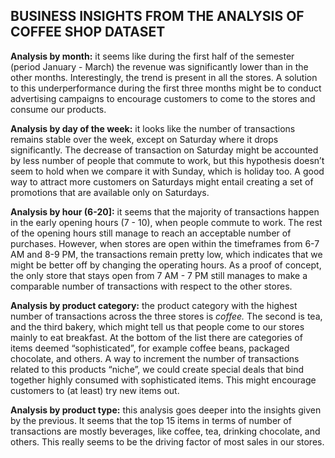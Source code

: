 ## BUSINESS INSIGHTS FROM THE ANALYSIS OF COFFEE SHOP DATASET

**Analysis by month:** it seems like during the first half of the semester (period January - March) the revenue was significantly lower than in the other months. Interestingly, the trend is present in all the stores. A solution to this underperformance during the first three months might be to conduct advertising campaigns to encourage customers to come to the stores and consume our products.

**Analysis by day of the week:** it looks like the number of transactions remains stable over the week, except on Saturday where it drops significantly. The decrease of transaction on Saturday might be accounted by less number of people that commute to work, but this hypothesis doesn’t seem to hold when we compare it with Sunday, which is holiday too. A good way to attract more customers on Saturdays might entail creating a set of promotions that are available only on Saturdays.

**Analysis by hour (6-20]:** it seems that the majority of transactions happen in the early opening hours (7 - 10), when people commute to work. The rest of the opening hours still manage to reach an acceptable number of purchases. However, when stores are open within the timeframes from 6-7 AM and 8-9 PM, the transactions remain pretty low, which indicates that we might be better off by changing the operating hours. As a proof of concept, the only store that stays open from 7 AM - 7 PM still manages to make a comparable number of transactions with respect to the other stores. 

**Analysis by product category:** the product category with the highest number of transactions across the three stores is *coffee.* The second is tea, and the third bakery, which might tell us that people come to our stores mainly to eat breakfast. At the bottom of the list there are categories of items deemed “sophisticated”, for example coffee beans, packaged chocolate, and others. A way to increment the number of transactions related to this products “niche”, we could create special deals that bind together highly consumed with sophisticated items. This might encourage customers to (at least) try new items out.

**Analysis by product type:** this analysis goes deeper into the insights given by the previous. It seems that the top 15 items in terms of number of transactions are mostly beverages, like coffee, tea, drinking chocolate, and others. This really seems to be the driving factor of most sales in our stores.
